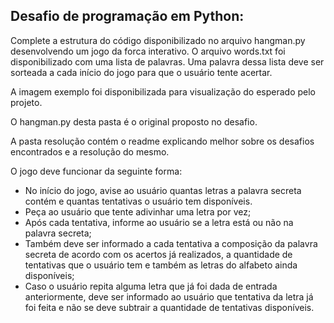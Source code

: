 ## Desafio de programação em Python:

Complete a estrutura do código disponibilizado no arquivo hangman.py desenvolvendo um jogo da forca interativo. O arquivo words.txt foi disponibilizado com uma lista de palavras. Uma palavra dessa lista deve ser sorteada a cada início do jogo para que o usuário tente acertar.

A imagem exemplo foi disponibilizada para visualização do esperado pelo projeto.

O hangman.py desta pasta é o original proposto no desafio.

A pasta resolução contém o readme explicando melhor sobre os desafios encontrados e a resolução do mesmo.

O jogo deve funcionar da seguinte forma:
* No início do jogo, avise ao usuário quantas letras a palavra secreta contém e quantas tentativas o usuário tem disponíveis.
* Peça ao usuário que tente adivinhar uma letra por vez;
* Após cada tentativa, informe ao usuário se a letra está ou não na palavra secreta;
* Também deve ser informado a cada tentativa a composição da palavra secreta de acordo com os acertos já realizados, a quantidade de tentativas que o usuário tem e também as letras do alfabeto ainda disponíveis;
* Caso o usuário repita alguma letra que já foi dada de entrada anteriormente, deve ser informado ao usuário que tentativa da letra já foi feita e não se deve subtrair a quantidade de tentativas disponíveis.
